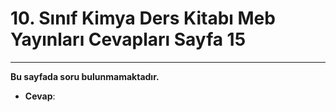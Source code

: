 # 10. Sınıf Kimya Ders Kitabı Meb Yayınları Cevapları Sayfa 15

---

**Bu sayfada soru bulunmamaktadır.**

-   **Cevap**: